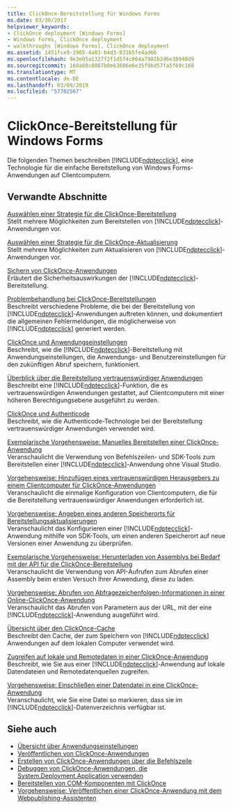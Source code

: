 ```yaml
---
title: ClickOnce-Bereitstellung für Windows Forms
ms.date: 03/30/2017
helpviewer_keywords:
- ClickOnce deployment [Windows Forms]
- Windows Forms, ClickOnce deployment
- walkthroughs [Windows Forms], ClickOnce deployment
ms.assetid: 1451fce9-1965-4a03-b4d3-831b5fe4ad66
ms.openlocfilehash: 9e3e05a1327f2f1d5f4c064a7982b2d6e38940d9
ms.sourcegitcommit: 160a88c8087b0e63606e6e35f9bd57fa5f69c168
ms.translationtype: MT
ms.contentlocale: de-DE
ms.lasthandoff: 03/09/2019
ms.locfileid: "57702567"
---
```

# <a name="clickonce-deployment-for-windows-forms"></a>ClickOnce-Bereitstellung für Windows Forms
Die folgenden Themen beschreiben [!INCLUDE[ndptecclick](../../../includes/ndptecclick-md.md)], eine Technologie für die einfache Bereitstellung von Windows Forms-Anwendungen auf Clientcomputern.  
  
## <a name="related-sections"></a>Verwandte Abschnitte  
 [Auswählen einer Strategie für die ClickOnce-Bereitstellung](/visualstudio/deployment/choosing-a-clickonce-deployment-strategy)  
 Stellt mehrere Möglichkeiten zum Bereitstellen von [!INCLUDE[ndptecclick](../../../includes/ndptecclick-md.md)]-Anwendungen vor.  
  
 [Auswählen einer Strategie für die ClickOnce-Aktualisierung](/visualstudio/deployment/choosing-a-clickonce-update-strategy)  
 Stellt mehrere Möglichkeiten zum Aktualisieren von [!INCLUDE[ndptecclick](../../../includes/ndptecclick-md.md)]-Anwendungen vor.  
  
 [Sichern von ClickOnce-Anwendungen](/visualstudio/deployment/securing-clickonce-applications)  
 Erläutert die Sicherheitsauswirkungen der [!INCLUDE[ndptecclick](../../../includes/ndptecclick-md.md)]-Bereitstellung.  
  
 [Problembehandlung bei ClickOnce-Bereitstellungen](/visualstudio/deployment/troubleshooting-clickonce-deployments)  
 Beschreibt verschiedene Probleme, die bei der Bereitstellung von [!INCLUDE[ndptecclick](../../../includes/ndptecclick-md.md)]-Anwendungen auftreten können, und dokumentiert die allgemeinen Fehlermeldungen, die möglicherweise von [!INCLUDE[ndptecclick](../../../includes/ndptecclick-md.md)] generiert werden.  
  
 [ClickOnce und Anwendungseinstellungen](/visualstudio/deployment/clickonce-and-application-settings)  
 Beschreibt, wie die [!INCLUDE[ndptecclick](../../../includes/ndptecclick-md.md)]-Bereitstellung mit Anwendungseinstellungen, die Anwendungs- und Benutzereinstellungen für den zukünftigen Abruf speichern, funktioniert.  
  
 [Überblick über die Bereitstellung vertrauenswürdiger Anwendungen](/visualstudio/deployment/trusted-application-deployment-overview)  
 Beschreibt eine [!INCLUDE[ndptecclick](../../../includes/ndptecclick-md.md)]-Funktion, die es vertrauenswürdigen Anwendungen gestattet, auf Clientcomputern mit einer höheren Berechtigungsebene ausgeführt zu werden.  
  
 [ClickOnce und Authenticode](/visualstudio/deployment/clickonce-and-authenticode)  
 Beschreibt, wie die Authenticode-Technologie bei der Bereitstellung vertrauenswürdiger Anwendungen verwendet wird.  
  
 [Exemplarische Vorgehensweise: Manuelles Bereitstellen einer ClickOnce-Anwendung](/visualstudio/deployment/walkthrough-manually-deploying-a-clickonce-application)  
 Veranschaulicht die Verwendung von Befehlszeilen- und SDK-Tools zum Bereitstellen einer [!INCLUDE[ndptecclick](../../../includes/ndptecclick-md.md)]-Anwendung ohne Visual Studio.  
  
 [Vorgehensweise: Hinzufügen eines vertrauenswürdigen Herausgebers zu einem Clientcomputer für ClickOnce-Anwendungen](/visualstudio/deployment/how-to-add-a-trusted-publisher-to-a-client-computer-for-clickonce-applications)  
 Veranschaulicht die einmalige Konfiguration von Clientcomputern, die für die Bereitstellung vertrauenswürdiger Anwendungen erforderlich ist.  
  
 [Vorgehensweise: Angeben eines anderen Speicherorts für Bereitstellungsaktualisierungen](/visualstudio/deployment/how-to-specify-an-alternate-location-for-deployment-updates)  
 Veranschaulicht das Konfigurieren einer [!INCLUDE[ndptecclick](../../../includes/ndptecclick-md.md)]-Anwendung mithilfe von SDK-Tools, um einen anderen Speicherort auf neue Versionen einer Anwendung zu überprüfen.  
  
 [Exemplarische Vorgehensweise: Herunterladen von Assemblys bei Bedarf mit der API für die ClickOnce-Bereitstellung](/visualstudio/deployment/walkthrough-downloading-assemblies-on-demand-with-the-clickonce-deployment-api)  
 Veranschaulicht die Verwendung von API-Aufrufen zum Abrufen einer Assembly beim ersten Versuch Ihrer Anwendung, diese zu laden.  
  
 [Vorgehensweise: Abrufen von Abfragezeichenfolgen-Informationen in einer Online-ClickOnce-Anwendung](/visualstudio/deployment/how-to-retrieve-query-string-information-in-an-online-clickonce-application)  
 Veranschaulicht das Abrufen von Parametern aus der URL, mit der eine [!INCLUDE[ndptecclick](../../../includes/ndptecclick-md.md)]-Anwendung ausgeführt wird.  
  
 [Übersicht über den ClickOnce-Cache](/visualstudio/deployment/clickonce-cache-overview)  
 Beschreibt den Cache, der zum Speichern von [!INCLUDE[ndptecclick](../../../includes/ndptecclick-md.md)] Anwendungen auf dem lokalen Computer verwendet wird.  
  
 [Zugreifen auf lokale und Remotedaten in einer ClickOnce-Anwendung](/visualstudio/deployment/accessing-local-and-remote-data-in-clickonce-applications)  
 Beschreibt, wie Sie aus einer [!INCLUDE[ndptecclick](../../../includes/ndptecclick-md.md)]-Anwendung auf lokale Datendateien und Remotedatenquellen zugreifen.  
  
 [Vorgehensweise: Einschließen einer Datendatei in eine ClickOnce-Anwendung](/visualstudio/deployment/how-to-include-a-data-file-in-a-clickonce-application)  
 Veranschaulicht, wie Sie eine Datei so markieren, dass sie im [!INCLUDE[ndptecclick](../../../includes/ndptecclick-md.md)]-Datenverzeichnis verfügbar ist.  
  
## <a name="see-also"></a>Siehe auch
- [Übersicht über Anwendungseinstellungen](./advanced/application-settings-overview.md)
- [Veröffentlichen von ClickOnce-Anwendungen](/visualstudio/deployment/publishing-clickonce-applications)
- [Erstellen von ClickOnce-Anwendungen über die Befehlszeile](/visualstudio/deployment/building-clickonce-applications-from-the-command-line)
- [Debuggen von ClickOnce-Anwendungen, die System.Deployment.Application verwenden](/visualstudio/deployment/debugging-clickonce-applications-that-use-system-deployment-application)
- [Bereitstellen von COM-Komponenten mit ClickOnce](/visualstudio/deployment/deploying-com-components-with-clickonce)
- [Vorgehensweise: Veröffentlichen einer ClickOnce-Anwendung mit dem Webpublishing-Assistenten](/visualstudio/deployment/how-to-publish-a-clickonce-application-using-the-publish-wizard)
